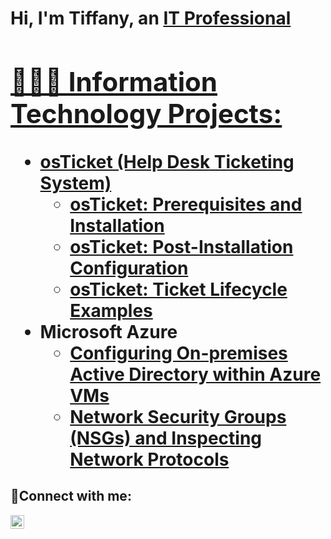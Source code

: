 <h1>Hi, I'm Tiffany, an <a href="https://www.linkedin.com/in/tiffany-west/">IT Professional

<h2>👩🏾‍💻 Information Technology Projects:</h2>

- <b>osTicket (Help Desk Ticketing System)</b>
  - [osTicket: Prerequisites and Installation](https://github.com/Tiffwest520/osticket-prereqs)
  - [osTicket: Post-Installation Configuration](https://github.com/Tiffwest520/post-install-config)
  - [osTicket: Ticket Lifecycle Examples](https://github.com/Tiffwest520/ticket-lifecycle)
- <b>Microsoft Azure</b>
  - [Configuring On-premises Active Directory within Azure VMs](https://github.com/Tiffwest520/configure-ad)
  - [Network Security Groups (NSGs) and Inspecting Network Protocols](https://github.com/Tiffwest520/azure-network-protocols)

<h2>🤳Connect with me:</h2>


[<img align="left" alt="Tiff | LinkedIn" width="22px" src="https://cdn.jsdelivr.net/npm/simple-icons@v3/icons/linkedin.svg" />][linkedin]

[linkedin]: https://www.linkedin.com/in/tiffany-west/
